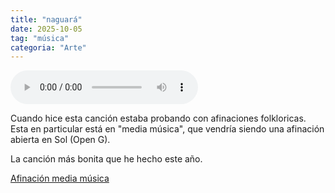 ```yaml
---
title: "naguará"
date: 2025-10-05
tag: "música"
categoria: "Arte"
---
```


<audio controls>
  <source src="/static/audios/naguara.mp3" type="audio/mpeg">
  Your browser does not support the audio element.
</audio>

Cuando hice esta canción estaba probando con afinaciones folkloricas. Esta en particular está en "media música", que vendría siendo una afinación abierta en Sol (Open G).

La canción más bonita que he hecho este año.


[Afinación media música](https://www.youtube.com/watch?v=q2HG-avnDaE)
